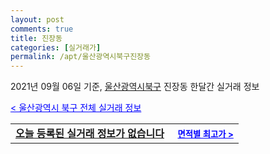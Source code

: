 ```yaml
---
layout: post
comments: true
title: 진장동
categories: [실거래가]
permalink: /apt/울산광역시북구진장동
---
```


2021년 09월 06일 기준, <a href="/apt/울산광역시북구">울산광역시북구</a> 진장동 한달간 실거래 정보

<a style="color: blue;" href="/apt/울산광역시북구">< 울산광역시 북구 전체 실거래 정보</a>
<!---- start ---->
<table>
  <tr>
    <td colspan="4" style="font-weight: bold;"><a href="/apt/울산광역시북구진장동{name_without_space}">오늘 등록된 실거래 정보가 없습니다</a> &nbsp;&nbsp;&nbsp; <a style="color: blue; font-size: smaller;" href="/apt/울산광역시북구진장동{name_without_space}">면적별 최고가 ></a></td>
  </tr>
    
</table>
<!---- end ---->
    